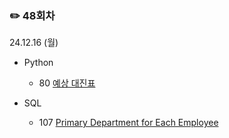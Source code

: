 ### ✏️ 48회차

24.12.16 (월)

- Python

  - 80 [예상 대진표](https://school.programmers.co.kr/learn/courses/30/lessons/12985)
 
- SQL

  - 107 [Primary Department for Each Employee](https://leetcode.com/problems/primary-department-for-each-employee/description/)
